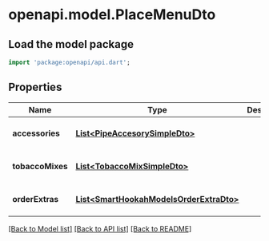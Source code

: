 # openapi.model.PlaceMenuDto

## Load the model package
```dart
import 'package:openapi/api.dart';
```

## Properties
Name | Type | Description | Notes
------------ | ------------- | ------------- | -------------
**accessories** | [**List&lt;PipeAccesorySimpleDto&gt;**](PipeAccesorySimpleDto.md) |  | [optional] [default to []]
**tobaccoMixes** | [**List&lt;TobaccoMixSimpleDto&gt;**](TobaccoMixSimpleDto.md) |  | [optional] [default to []]
**orderExtras** | [**List&lt;SmartHookahModelsOrderExtraDto&gt;**](SmartHookahModelsOrderExtraDto.md) |  | [optional] [default to []]

[[Back to Model list]](../README.md#documentation-for-models) [[Back to API list]](../README.md#documentation-for-api-endpoints) [[Back to README]](../README.md)



